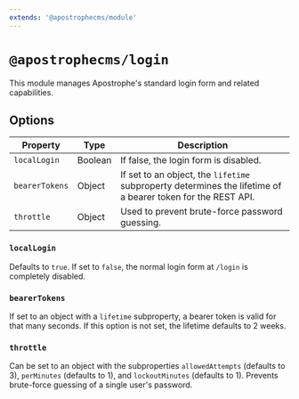 ```yaml
---
extends: '@apostrophecms/module'
---
```


# `@apostrophecms/login`

<AposRefExtends :module="$frontmatter.extends" />

This module manages Apostrophe's standard login form and related capabilities.

## Options
 
|  Property | Type | Description |
|---|---|---|
|`localLogin` | Boolean | If false, the login form is disabled.|
|`bearerTokens` | Object | If set to an object, the `lifetime` subproperty determines the lifetime of a bearer token for the REST API.| 
|`throttle` | Object | Used to prevent brute-force password guessing.|

### `localLogin`

Defaults to `true`. If set to `false`, the normal login form at `/login` is completely disabled.

### `bearerTokens`

If set to an object with a `lifetime` subproperty, a bearer token is valid for that many seconds. If this option is not set, the lifetime defaults to 2 weeks.

### `throttle`

Can be set to an object with the subproperties `allowedAttempts` (defaults to 3), `perMinutes` (defaults to 1), and `lockoutMinutes` (defaults to 1). Prevents brute-force guessing of a single user's password.
